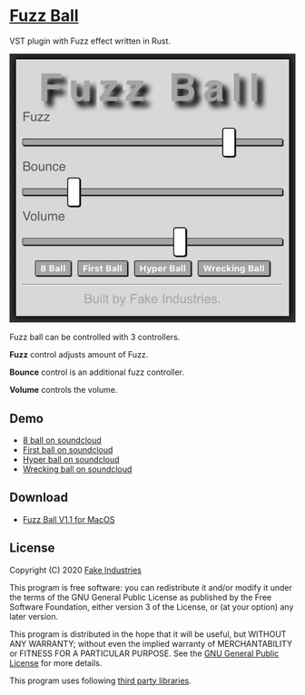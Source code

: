 # [Fuzz Ball](https://www.fake.nz/fuzzball.html)
VST plugin with Fuzz effect written in Rust.

![Fuzz Ball VST screenshot](/media/screenshot.png)

Fuzz ball can be controlled with 3 controllers.

**Fuzz** control adjusts amount of Fuzz.

**Bounce** control is an additional fuzz controller.

**Volume** controls the volume.

## Demo

* [8 ball on soundcloud](https://soundcloud.com/fake_industries/fuzzball-8-ball-session-v1)
* [First ball on soundcloud](https://soundcloud.com/fake_industries/fuzzball-first-ball-v1)
* [Hyper ball on soundcloud](https://soundcloud.com/fake_industries/fuzzball-hyper-ball-v1)
* [Wrecking ball on soundcloud](https://soundcloud.com/fake_industries/fuzzball-wrecking-ball-v1)

## Download

* [Fuzz Ball V1.1 for MacOS](https://github.com/fake-industries/fuzzball/releases/download/v1.1/FuzzBall-v1.1.pkg)

## License

Copyright (C) 2020 [Fake Industries](https://www.fake.nz/)

This program is free software: you can redistribute it and/or modify
it under the terms of the GNU General Public License as published by
the Free Software Foundation, either version 3 of the License, or
(at your option) any later version.

This program is distributed in the hope that it will be useful,
but WITHOUT ANY WARRANTY; without even the implied warranty of
MERCHANTABILITY or FITNESS FOR A PARTICULAR PURPOSE. See the
[GNU General Public License](LICENSE) for more details.

This program uses following [third party libraries](THIRD_PARTY_LIBRARIES_LICENSES).
